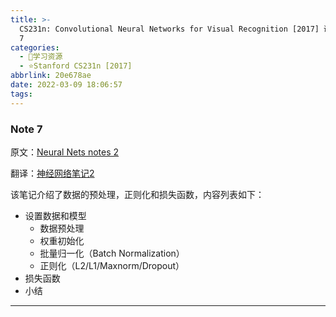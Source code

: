 ```yaml
---
title: >-
  CS231n: Convolutional Neural Networks for Visual Recognition [2017] 课程笔记 Note
  7
categories:
  - 🌙学习资源
  - ⭐Stanford CS231n [2017]
abbrlink: 20e678ae
date: 2022-03-09 18:06:57
tags:
---
```


### Note 7

原文：[Neural Nets notes 2](https://cs231n.github.io/neural-networks-2/)

翻译：[神经网络笔记2](https://zhuanlan.zhihu.com/p/21560667)

该笔记介绍了数据的预处理，正则化和损失函数，内容列表如下：
- 设置数据和模型
  - 数据预处理
  - 权重初始化
  - 批量归一化（Batch Normalization）
  - 正则化（L2/L1/Maxnorm/Dropout）
- 损失函数
- 小结

<!--more-->

***
